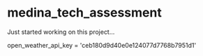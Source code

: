 # medina_tech_assessment

Just started working on this project...

open_weather_api_key = 'ceb180d9d40e0e124077d7768b7951d1'
